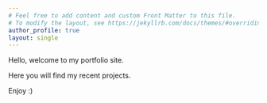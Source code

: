 ```yaml
---
# Feel free to add content and custom Front Matter to this file.
# To modify the layout, see https://jekyllrb.com/docs/themes/#overriding-theme-defaults
author_profile: true
layout: single
---
```

<link rel="stylesheet" href="/assets/css/style.css">

<div class="css-typing">
  <p>Hello, welcome to my portfolio site.<br></p>
  <p>Here you will find my recent projects.<br></p>
  <p> Enjoy :)</p>
  </div>